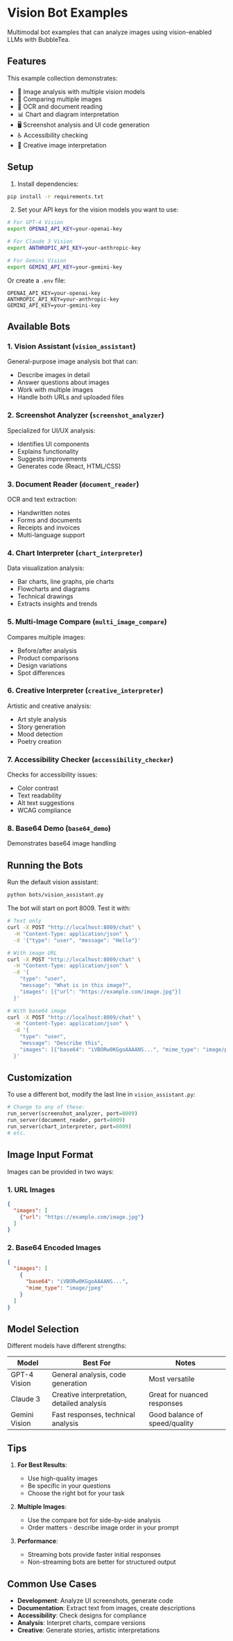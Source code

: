 # Vision Bot Examples

Multimodal bot examples that can analyze images using vision-enabled LLMs with BubbleTea.

## Features

This example collection demonstrates:
- 📸 Image analysis with multiple vision models
- 🔄 Comparing multiple images
- 📄 OCR and document reading
- 📊 Chart and diagram interpretation
- 🖥️ Screenshot analysis and UI code generation
- ♿ Accessibility checking
- 🎨 Creative image interpretation

## Setup

1. Install dependencies:
```bash
pip install -r requirements.txt
```

2. Set your API keys for the vision models you want to use:
```bash
# For GPT-4 Vision
export OPENAI_API_KEY=your-openai-key

# For Claude 3 Vision
export ANTHROPIC_API_KEY=your-anthropic-key

# For Gemini Vision
export GEMINI_API_KEY=your-gemini-key
```

Or create a `.env` file:
```
OPENAI_API_KEY=your-openai-key
ANTHROPIC_API_KEY=your-anthropic-key
GEMINI_API_KEY=your-gemini-key
```

## Available Bots

### 1. Vision Assistant (`vision_assistant`)
General-purpose image analysis bot that can:
- Describe images in detail
- Answer questions about images
- Work with multiple images
- Handle both URLs and uploaded files

### 2. Screenshot Analyzer (`screenshot_analyzer`)
Specialized for UI/UX analysis:
- Identifies UI components
- Explains functionality
- Suggests improvements
- Generates code (React, HTML/CSS)

### 3. Document Reader (`document_reader`)
OCR and text extraction:
- Handwritten notes
- Forms and documents
- Receipts and invoices
- Multi-language support

### 4. Chart Interpreter (`chart_interpreter`)
Data visualization analysis:
- Bar charts, line graphs, pie charts
- Flowcharts and diagrams
- Technical drawings
- Extracts insights and trends

### 5. Multi-Image Compare (`multi_image_compare`)
Compares multiple images:
- Before/after analysis
- Product comparisons
- Design variations
- Spot differences

### 6. Creative Interpreter (`creative_interpreter`)
Artistic and creative analysis:
- Art style analysis
- Story generation
- Mood detection
- Poetry creation

### 7. Accessibility Checker (`accessibility_checker`)
Checks for accessibility issues:
- Color contrast
- Text readability
- Alt text suggestions
- WCAG compliance

### 8. Base64 Demo (`base64_demo`)
Demonstrates base64 image handling

## Running the Bots

Run the default vision assistant:
```bash
python bots/vision_assistant.py
```

The bot will start on port 8009. Test it with:
```bash
# Text only
curl -X POST "http://localhost:8009/chat" \
  -H "Content-Type: application/json" \
  -d '{"type": "user", "message": "Hello"}'

# With image URL
curl -X POST "http://localhost:8009/chat" \
  -H "Content-Type: application/json" \
  -d '{
    "type": "user",
    "message": "What is in this image?",
    "images": [{"url": "https://example.com/image.jpg"}]
  }'

# With base64 image
curl -X POST "http://localhost:8009/chat" \
  -H "Content-Type: application/json" \
  -d '{
    "type": "user",
    "message": "Describe this",
    "images": [{"base64": "iVBORw0KGgoAAAANS...", "mime_type": "image/png"}]
  }'
```

## Customization

To use a different bot, modify the last line in `vision_assistant.py`:
```python
# Change to any of these:
run_server(screenshot_analyzer, port=8009)
run_server(document_reader, port=8009)
run_server(chart_interpreter, port=8009)
# etc.
```

## Image Input Format

Images can be provided in two ways:

### 1. URL Images
```json
{
  "images": [
    {"url": "https://example.com/image.jpg"}
  ]
}
```

### 2. Base64 Encoded Images
```json
{
  "images": [
    {
      "base64": "iVBORw0KGgoAAAANS...",
      "mime_type": "image/jpeg"
    }
  ]
}
```

## Model Selection

Different models have different strengths:

| Model | Best For | Notes |
|-------|----------|-------|
| GPT-4 Vision | General analysis, code generation | Most versatile |
| Claude 3 | Creative interpretation, detailed analysis | Great for nuanced responses |
| Gemini Vision | Fast responses, technical analysis | Good balance of speed/quality |

## Tips

1. **For Best Results**:
   - Use high-quality images
   - Be specific in your questions
   - Choose the right bot for your task

2. **Multiple Images**:
   - Use the compare bot for side-by-side analysis
   - Order matters - describe image order in your prompt

3. **Performance**:
   - Streaming bots provide faster initial responses
   - Non-streaming bots are better for structured output

## Common Use Cases

- **Development**: Analyze UI screenshots, generate code
- **Documentation**: Extract text from images, create descriptions
- **Accessibility**: Check designs for compliance
- **Analysis**: Interpret charts, compare versions
- **Creative**: Generate stories, artistic interpretations